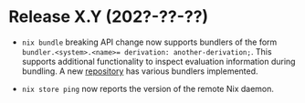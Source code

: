 # Release X.Y (202?-??-??)

* `nix bundle` breaking API change now supports bundlers of the form
  `bundler.<system>.<name>= derivation: another-derivation;`. This supports
  additional functionality to inspect evaluation information during bundling. A
  new [repository](https://github.com/NixOS/bundlers) has various bundlers
  implemented.

* `nix store ping` now reports the version of the remote Nix daemon.

